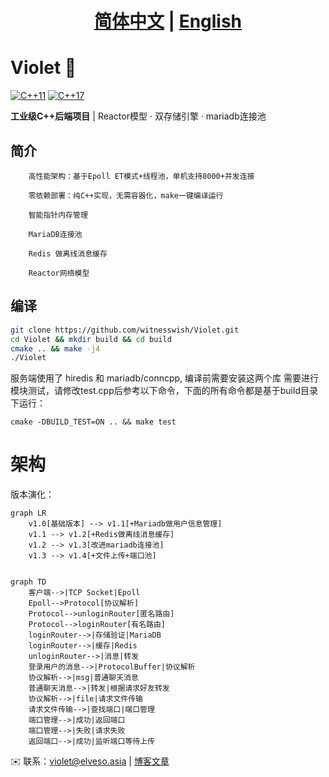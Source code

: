 # <div align="center"><b><a href="README.md">简体中文</a> | <a href="README_EN.md">English</a></b></div>

# Violet 🚀


[![C++11](https://img.shields.io/badge/C++-11-blue.svg)](https://en.cppreference.com/)
[![C++17](https://img.shields.io/badge/C++-17-blue.svg)](https://en.cppreference.com/)

**工业级C++后端项目** | Reactor模型 · 双存储引擎 · mariadb连接池

## 简介
        高性能架构：基于Epoll ET模式+线程池，单机支持8000+并发连接

        零依赖部署：纯C++实现，无需容器化，make一键编译运行

        智能指针内存管理

        MariaDB连接池

        Redis 做离线消息缓存

        Reactor网络模型 

## 编译
```bash
git clone https://github.com/witnesswish/Violet.git
cd Violet && mkdir build && cd build
cmake .. && make -j4
./Violet
```
服务端使用了 hiredis 和 mariadb/conncpp, 编译前需要安装这两个库
需要进行模块测试，请修改test.cpp后参考以下命令，下面的所有命令都是基于build目录下运行：
```
cmake -DBUILD_TEST=ON .. && make test
```


# 架构
版本演化：
```mermaid
graph LR
    v1.0[基础版本] --> v1.1[+Mariadb做用户信息管理]
    v1.1 --> v1.2[+Redis做离线消息缓存]
    v1.2 --> v1.3[改进mariadb连接池]
    v1.3 --> v1.4[+文件上传+端口池]
    
```
```mermaid
graph TD
    客户端-->|TCP Socket|Epoll
    Epoll-->Protocol[协议解析]
    Protocol-->unloginRouter[匿名路由]
    Protocol-->loginRouter[有名路由]
    loginRouter-->|存储验证|MariaDB
    loginRouter-->|缓存|Redis
    unloginRouter-->|消息|转发
    登录用户的消息-->|ProtocolBuffer|协议解析
    协议解析-->|msg|普通聊天消息
    普通聊天消息-->|转发|根据请求好友转发
    协议解析-->|file|请求文件传输
    请求文件传输-->|查找端口|端口管理
    端口管理-->|成功|返回端口
    端口管理-->|失败|请求失败
    返回端口-->|成功|监听端口等待上传
```


✉️ 联系：violet@elveso.asia | [博客文章](https://elveso.asia/blog/)

